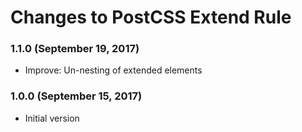 # Changes to PostCSS Extend Rule

### 1.1.0 (September 19, 2017)

- Improve: Un-nesting of extended elements

### 1.0.0 (September 15, 2017)

- Initial version
